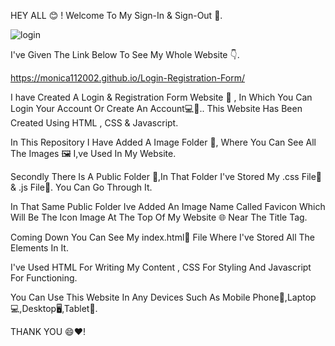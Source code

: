 HEY ALL 😊 ! Welcome To My Sign-In & Sign-Out 🔏.

![login](https://github.com/Monica112002/Login-Registration-Form/assets/113972657/78b21753-8000-4f28-91ec-653e266c32d5)

I've Given The Link Below To See My Whole Website 👇.

https://monica112002.github.io/Login-Registration-Form/

I have Created A Login & Registration Form Website 📲 , In Which You Can Login Your Account Or Create An Account💻🔐.. This Website Has Been Created Using HTML , CSS & Javascript.

In This Repository I Have Added A Image Folder 📁, Where You Can See All The Images 🖼️ I,ve Used In My Website.

Secondly There Is A Public Folder 📁,In That Folder I've Stored My .css File📄 & .js File📄. You Can Go Through It.

In That Same Public Folder Ive Added An Image Name Called Favicon Which Will Be The Icon Image At The Top Of My Website 🌐 Near The Title Tag.

Coming Down You Can See My index.html📄 File Where I've Stored All The Elements In It.

I've Used HTML For Writing My Content , CSS For Styling And Javascript For Functioning.

You Can Use This Website In Any Devices Such As Mobile Phone📱,Laptop💻,Desktop🖥️,Tablet🔳.

THANK YOU 😄❤️!







